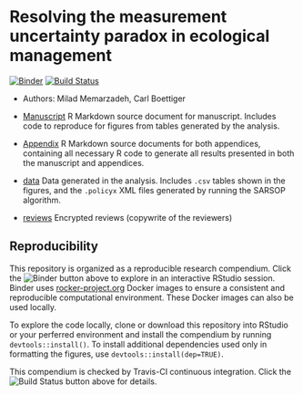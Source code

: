 # Resolving the measurement uncertainty paradox in ecological management


[![Binder](http://mybinder.org/badge.svg)](http://beta.mybinder.org/v2/gh/boettiger-lab/pomdp-intro/master?urlpath=rstudio)
[![Build Status](https://travis-ci.com/boettiger-lab/pomdp-intro.svg?token=HrMbVv2Gfn8BzLNkrr1q&branch=master)](https://travis-ci.com/boettiger-lab/pomdp-intro)

- Authors: Milad Memarzadeh, Carl Boettiger

- [Manuscript](/manuscripts) R Markdown source document for manuscript. Includes code to reproduce for figures from tables generated by the analysis.
- [Appendix](/appendix) R Markdown source documents for both appendices, containing all necessary R code to generate all results presented in both the manuscript and appendices.  
- [data](/data) Data generated in the analysis.  Includes `.csv` tables shown in the figures, and the `.policyx` XML files generated by running the SARSOP algorithm. 
- [reviews](/reviews) Encrypted reviews (copywrite of the reviewers) 


## Reproducibility


This repository is organized as a reproducible research compendium. 
Click the ![Binder](http://mybinder.org/badge.svg) button above to explore in an interactive RStudio session.   Binder uses [rocker-project.org](https://rocker-project.org) Docker images to ensure a consistent and reproducible computational environment.  These Docker images can also be used locally.  

To explore the code locally, clone or download this repository into RStudio or your perferred environment and install the compendium by running `devtools::install()`.  To install additional dependencies used only in formatting the figures, use `devtools::install(dep=TRUE)`.  


This compendium is checked by Travis-CI continuous integration.  Click the ![Build Status](https://travis-ci.org/cboettig/noise-phenomena.svg?branch=master) button above for details. 

